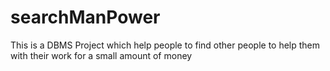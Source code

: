 # searchManPower
This is a DBMS Project which help people to find other people to help them with their work for a small amount of money
